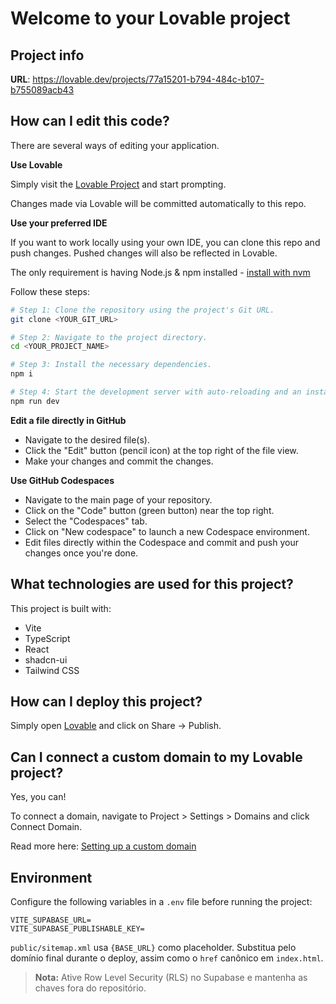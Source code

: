 # Welcome to your Lovable project

## Project info

**URL**: https://lovable.dev/projects/77a15201-b794-484c-b107-b755089acb43

## How can I edit this code?

There are several ways of editing your application.

**Use Lovable**

Simply visit the [Lovable Project](https://lovable.dev/projects/77a15201-b794-484c-b107-b755089acb43) and start prompting.

Changes made via Lovable will be committed automatically to this repo.

**Use your preferred IDE**

If you want to work locally using your own IDE, you can clone this repo and push changes. Pushed changes will also be reflected in Lovable.

The only requirement is having Node.js & npm installed - [install with nvm](https://github.com/nvm-sh/nvm#installing-and-updating)

Follow these steps:

```sh
# Step 1: Clone the repository using the project's Git URL.
git clone <YOUR_GIT_URL>

# Step 2: Navigate to the project directory.
cd <YOUR_PROJECT_NAME>

# Step 3: Install the necessary dependencies.
npm i

# Step 4: Start the development server with auto-reloading and an instant preview.
npm run dev
```

**Edit a file directly in GitHub**

- Navigate to the desired file(s).
- Click the "Edit" button (pencil icon) at the top right of the file view.
- Make your changes and commit the changes.

**Use GitHub Codespaces**

- Navigate to the main page of your repository.
- Click on the "Code" button (green button) near the top right.
- Select the "Codespaces" tab.
- Click on "New codespace" to launch a new Codespace environment.
- Edit files directly within the Codespace and commit and push your changes once you're done.

## What technologies are used for this project?

This project is built with:

- Vite
- TypeScript
- React
- shadcn-ui
- Tailwind CSS

## How can I deploy this project?

Simply open [Lovable](https://lovable.dev/projects/77a15201-b794-484c-b107-b755089acb43) and click on Share -> Publish.

## Can I connect a custom domain to my Lovable project?

Yes, you can!

To connect a domain, navigate to Project > Settings > Domains and click Connect Domain.

Read more here: [Setting up a custom domain](https://docs.lovable.dev/tips-tricks/custom-domain#step-by-step-guide)

## Environment

Configure the following variables in a `.env` file before running the project:

```
VITE_SUPABASE_URL=
VITE_SUPABASE_PUBLISHABLE_KEY=
```

`public/sitemap.xml` usa `{BASE_URL}` como placeholder. Substitua pelo domínio final durante o deploy, assim como o `href` canônico em `index.html`.

> **Nota:** Ative Row Level Security (RLS) no Supabase e mantenha as chaves fora do repositório.
